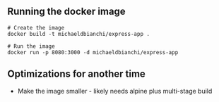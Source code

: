 ## Running the docker image

```
# Create the image
docker build -t michaeldbianchi/express-app .

# Run the image
docker run -p 8080:3000 -d michaeldbianchi/express-app
```

## Optimizations for another time
- Make the image smaller - likely needs alpine plus multi-stage build